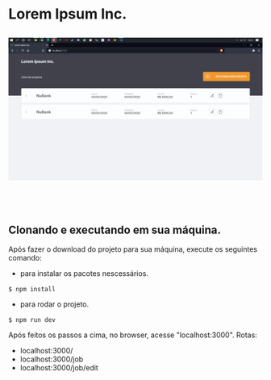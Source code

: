 # Lorem Ipsum Inc.

<h2 align="center">
  <img alt="Lorem Ipsum Inc." src="./public/images/index.png" width="600px"/>
</h2>
<br/>
<br/>

## Clonando e executando em sua máquina.

Após fazer o download do projeto para sua máquina, execute os seguintes comando:

- para instalar os pacotes nescessários.

```
$ npm install
```

- para rodar o projeto.

```
$ npm run dev
```

Após feitos os passos a cima, no browser, acesse "localhost:3000".
Rotas:

- localhost:3000/
- localhost:3000/job
- localhost:3000/job/edit

